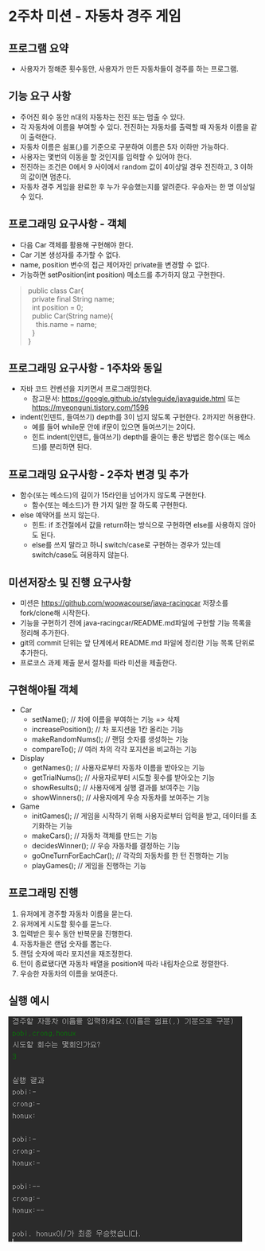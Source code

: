 # 2주차 미션 - 자동차 경주 게임

## 프로그램 요약
- 사용자가 정해준 횟수동안, 사용자가 만든 자동차들이 경주를 하는 프로그램.

## 기능 요구 사항
- 주어진 회수 동안 n대의 자동차는 전진 또는 멈출 수 있다.
- 각 자동차에 이름을 부여할 수 있다. 전진하는 자동차를 출력할 때 자동차 이름을 같이 출력한다.
- 자동차 이름은 쉼표(,)를 기준으로 구분하여 이름은 5자 이하만 가능하다.
- 사용자는 몇번의 이동을 할 것인지를 입력할 수 있어야 한다.
- 전진하는 조건은 0에서 9 사이에서 random 값이 4이상일 경우 전진하고, 3 이하의 값이면 멈춘다.
- 자동차 경주 게임을 완료한 후 누가 우승했는지를 알려준다. 우승자는 한 명 이상일 수 있다. 

## 프로그래밍 요구사항 - 객체

- 다음 Car 객체를 활용해 구현해야 한다.
- Car 기본 생성자를 추가할 수 없다.
- name, position 변수의 접근 제어자인 private을 변경할 수 없다.
- 가능하면 setPosition(int position) 메소드를 추가하지 않고 구현한다.

> public class Car{  
&nbsp;&nbsp;private final String name;  
&nbsp;&nbsp;int position = 0;  
&nbsp;&nbsp;public Car(String name){  
&nbsp;&nbsp;&nbsp;&nbsp;this.name = name;  
&nbsp;&nbsp;}  
}

## 프로그래밍 요구사항 - 1주차와 동일
- 자바 코드 컨벤션을 지키면서 프로그래밍한다.
  - 참고문서: <https://google.github.io/styleguide/javaguide.html> 또는 <https://myeonguni.tistory.com/1596>
- indent(인덴트, 들여쓰기) depth를 3이 넘지 않도록 구현한다. 2까지만 허용한다. 
  - 예를 들어 while문 안에 if문이 있으면 들여쓰기는 2이다.
  - 힌트 indent(인덴트, 들여쓰기) depth를 줄이는 좋은 방법은 함수(또는 메소드)를 분리하면 된다.

## 프로그래밍 요구사항 - 2주차 변경 및 추가
- 함수(또는 메소드)의 길이가 15라인을 넘어가지 않도록 구현한다.
  - 함수(또는 메소드)가 한 가지 일만 잘 하도록 구현한다.
- else 예약어를 쓰지 않는다.
  - 힌트: if 조건절에서 값을 return하는 방식으로 구현하면 else를 사용하지 않아도 된다.
  - else를 쓰지 말라고 하니 switch/case로 구현하는 경우가 있는데 switch/case도 혀용하지 않늗다.

## 미션저장소 및 진행 요구사항
- 미션은 <https://github.com/woowacourse/java-racingcar> 저장소를 fork/clone해 시작한다.
- 기능을 구현하기 전에 java-racingcar/README.md파일에 구현할 기능 목록을 정리해 추가한다.
- git의 commit 단위는 앞 단계에서 README.md 파일에 정리한 기능 목록 단위로 추가한다.
- 프로코스 과제 제출 문서 절차를 따라 미션을 제출한다.

## 구현해야될 객체
- Car  
  - setName(); // 차에 이름을 부여하는 기능 => 삭제
  - increasePosition(); // 차 포지션을 1칸 올리는 기능
  - makeRandomNums(); // 랜덤 숫자를 생성하는 기능
  - compareTo(); // 여러 차의 각각 포지션을 비교하는 기능
- Display  
  - getNames(); // 사용자로부터 자동차 이름을 받아오는 기능
  - getTrialNums(); // 사용자로부터 시도할 횟수를 받아오는 기능
  - showResults(); // 사용자에게 실행 결과를 보여주는 기능
  - showWinners(); // 사용자에게 우승 자동차를 보여주는 기능
- Game  
  - initGames(); // 게임을 시작하기 위해 사용자로부터 입력을 받고, 데이터를 초기화하는 기능
  - makeCars(); // 자동차 객체를 만드는 기능
  - decidesWinner(); // 우승 자동차를 결정하는 기능
  - goOneTurnForEachCar(); // 각각의 자동차를 한 턴 진행하는 기능
  - playGames(); // 게임을 진행하는 기능

## 프로그래밍 진행
1. 유저에게 경주할 자동차 이름을 묻는다.
2. 유저에게 시도할 횟수를 묻느다.
3. 입력받은 횟수 동안 반복문을 진행한다.
4. 자동차들은 랜덤 숫자를 뽑는다.
5. 랜덤 숫자에 따라 포지션을 재조정한다.
6. 턴이 종료됐다면 자동차 배열을 position에 따라 내림차순으로 정렬한다.
7. 우승한 자동차의 이름을 보여준다.

## 실행 예시
![예시](./example.png)
